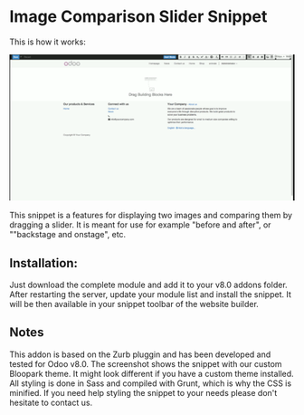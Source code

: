Image Comparison Slider Snippet
==================

This is how it works:

![Output sample](/static/description/image-comparison-slider.gif?raw=true "Preview")

This snippet is a features for displaying two images and comparing them by dragging a slider. It is meant for use for example "before and after", or ""backstage and onstage", etc.

Installation:
-------------
Just download the complete module and add it to your v8.0 addons folder. After restarting the server, update your module list and install the snippet. It will be then available in your snippet toolbar of the website builder.

Notes
-----
This addon is based on the Zurb pluggin and has been developed and tested for Odoo v8.0. The screenshot shows the snippet with our custom Bloopark theme. It might look different if you have a custom theme installed. All styling is done in Sass and compiled with Grunt, which is why the CSS is minified. If you need help styling the snippet to your needs please don't hesitate to contact us.